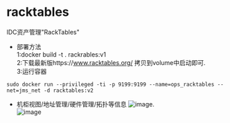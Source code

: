 # racktables
IDC资产管理"RackTables"

- 部署方法   
 1:docker build -t . rackrables:v1   
 2:下载最新版https://www.racktables.org/ 拷贝到volume中启动即可.  
 3:运行容器   
 ```
 sudo docker run --privileged -ti -p 9199:9199 --name=ops_racktables --net=jms_net -d racktables:v2
 ```

- 机柜视图/地址管理/硬件管理/拓扑等信息
![image](https://user-images.githubusercontent.com/19662303/160372949-84504848-e43e-4d99-a3ae-03b337ca4c2d.png).  
![image](https://user-images.githubusercontent.com/19662303/160374279-e7996b47-c479-4564-87cc-5b48657933ed.png)

  


